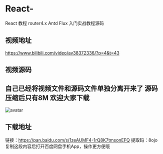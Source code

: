 # React-
React 教程 router4.x Antd Flux 入门实战教程源码
## 视频地址
https://www.bilibili.com/video/av38372336/?p=4&t=43


## 视频源码
## 自己已经将视频文件和源码文件单独分离开来了 源码压缩后只有8M 欢迎大家下载
![avatar](http://ww1.sinaimg.cn/large/0076pTr5gy1g8xowt8100j30ax0je0tv.jpg)


## 下载地址
链接：https://pan.baidu.com/s/1zeAUMF4-1rQ8K7tmsonEFQ 
提取码：8ojo 
复制这段内容后打开百度网盘手机App，操作更方便哦

